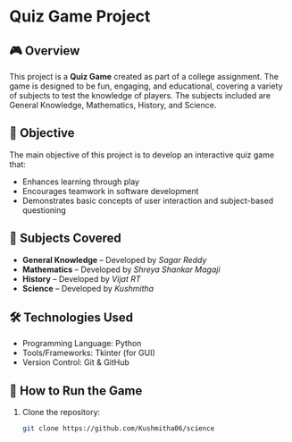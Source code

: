 # Quiz Game Project

## 🎮 Overview

This project is a **Quiz Game** created as part of a college assignment. The game is designed to be fun, engaging, and educational, covering a variety of subjects to test the knowledge of players. The subjects included are General Knowledge, Mathematics, History, and Science.

## 🎯 Objective

The main objective of this project is to develop an interactive quiz game that:
- Enhances learning through play
- Encourages teamwork in software development
- Demonstrates basic concepts of user interaction and subject-based questioning

## 🧠 Subjects Covered

- **General Knowledge** – Developed by *Sagar Reddy*
- **Mathematics** – Developed by *Shreya Shankar Magaji*
- **History** – Developed by *Vijat RT*
- **Science** – Developed by *Kushmitha*

## 🛠️ Technologies Used

- Programming Language: Python
- Tools/Frameworks: Tkinter (for GUI)
- Version Control: Git & GitHub

## 🚀 How to Run the Game

1. Clone the repository:
   ```bash
   git clone https://github.com/Kushmitha06/science
   
